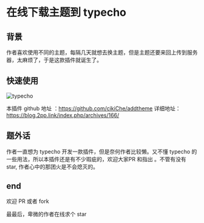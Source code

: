 # 在线下载主题到 typecho

## 背景

作者喜欢使用不同的主题，每隔几天就想去换主题，但是主题还要来回上传到服务器，太麻烦了，于是这款插件就诞生了。



## 快速使用

![typecho](C:\Users\cc\Desktop\typecho.gif)



本插件 github 地址 ：https://github.com/cikiChe/addtheme
详细地址：https://blog.2pp.link/index.php/archives/166/


## 题外话

作者一直想为 typecho 开发一款插件，但是奈何作者比较懒。又不懂 typecho 的一些用法，所以本插件还是有不少瑕疵的，欢迎大家PR 和指出 。不管有没有 star, 作者心中的那团火是不会熄灭的。



## end

欢迎 PR 或者 fork 

最最后，卑微的作者在线求个 star